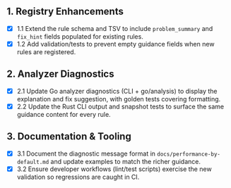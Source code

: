 ## 1. Registry Enhancements
- [x] 1.1 Extend the rule schema and TSV to include `problem_summary` and `fix_hint` fields populated for existing rules.
- [x] 1.2 Add validation/tests to prevent empty guidance fields when new rules are registered.

## 2. Analyzer Diagnostics
- [x] 2.1 Update Go analyzer diagnostics (CLI + go/analysis) to display the explanation and fix suggestion, with golden tests covering formatting.
- [x] 2.2 Update the Rust CLI output and snapshot tests to surface the same guidance content for every rule.

## 3. Documentation & Tooling
- [x] 3.1 Document the diagnostic message format in `docs/performance-by-default.md` and update examples to match the richer guidance.
- [x] 3.2 Ensure developer workflows (lint/test scripts) exercise the new validation so regressions are caught in CI.
